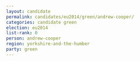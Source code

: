 ```yaml
---
layout: candidate
permalink: candidates/eu2014/green/andrew-cooper/
categories: candidate green
election: eu2014
list-rank: 0
person: andrew-cooper
region: yorkshire-and-the-humber
party: green
---
```

